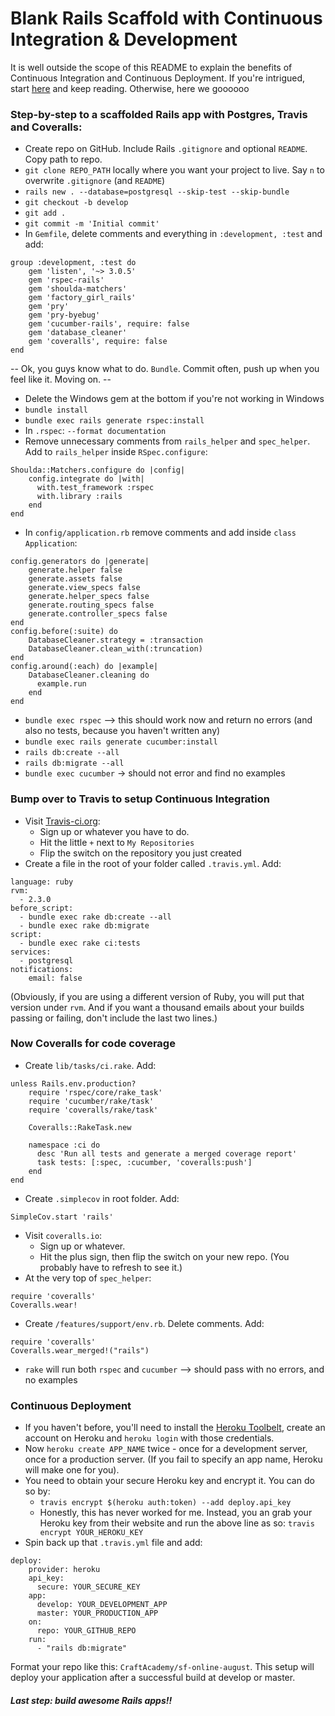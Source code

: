 # Blank Rails Scaffold with Continuous Integration & Development
It is well outside the scope of this README to explain the benefits of Continuous Integration and Continuous Deployment. If you're intrigued, start [here](http://www.agilemanifesto.org) and keep reading. Otherwise, here we goooooo

### Step-by-step to a scaffolded Rails app with Postgres, Travis and Coveralls:
* Create repo on GitHub. Include Rails `.gitignore` and optional `README`. Copy path to repo.
* `git clone REPO_PATH` locally where you want your project to live. Say `n` to overwrite `.gitignore` (and `README`)
* `rails new . --database=postgresql --skip-test --skip-bundle`
* `git checkout -b develop`
* `git add .`
* `git commit -m 'Initial commit'`
* In `Gemfile`, delete comments and everything in `:development, :test` and add:
```
group :development, :test do
    gem 'listen', '~> 3.0.5'
    gem 'rspec-rails'
    gem 'shoulda-matchers'
    gem 'factory_girl_rails'
    gem 'pry'
    gem 'pry-byebug'
    gem 'cucumber-rails', require: false
    gem 'database_cleaner'
    gem 'coveralls', require: false
end
```
-- Ok, you guys know what to do. `Bundle`. Commit often, push up when you feel like it. Moving on. --

* Delete the Windows gem at the bottom if you're not working in Windows
* `bundle install`
* `bundle exec rails generate rspec:install`
* In `.rspec`: `--format documentation`
* Remove unnecessary comments from `rails_helper` and `spec_helper`. Add to `rails_helper` inside `RSpec.configure`:
```
Shoulda::Matchers.configure do |config|
    config.integrate do |with|
      with.test_framework :rspec
      with.library :rails
    end
end
```
* In `config/application.rb` remove comments and add inside `class Application`:
```
config.generators do |generate|
    generate.helper false
    generate.assets false
    generate.view_specs false
    generate.helper_specs false
    generate.routing_specs false
    generate.controller_specs false
end
config.before(:suite) do
    DatabaseCleaner.strategy = :transaction
    DatabaseCleaner.clean_with(:truncation)
end
config.around(:each) do |example|
    DatabaseCleaner.cleaning do
      example.run
    end
end
```
* `bundle exec rspec` --> this should work now and return no errors (and also no tests, because you haven't written any)
* `bundle exec rails generate cucumber:install`
* `rails db:create --all`
* `rails db:migrate --all`
* `bundle exec cucumber` -> should not error and find no examples

### Bump over to Travis to setup Continuous Integration
* Visit [Travis-ci.org](http://www.travis-ci.org):
  - Sign up or whatever you have to do.
  - Hit the little `+` next to `My Repositories`
  - Flip the switch on the repository you just created
* Create a file in the root of your folder called `.travis.yml`. Add:
```
language: ruby
rvm:
  - 2.3.0
before_script:
  - bundle exec rake db:create --all
  - bundle exec rake db:migrate
script:
  - bundle exec rake ci:tests
services:
  - postgresql
notifications:
    email: false
```
(Obviously, if you are using a different version of Ruby, you will put that version under `rvm`. And if you want a thousand emails about your builds passing or failing, don't include the last two lines.)

### Now Coveralls for code coverage

* Create `lib/tasks/ci.rake`. Add:
```
unless Rails.env.production?
    require 'rspec/core/rake_task'
    require 'cucumber/rake/task'
    require 'coveralls/rake/task'

    Coveralls::RakeTask.new

    namespace :ci do
      desc 'Run all tests and generate a merged coverage report'
      task tests: [:spec, :cucumber, 'coveralls:push']
    end
end
```
* Create `.simplecov` in root folder. Add:
```
SimpleCov.start 'rails'
```
* Visit `coveralls.io`:
  - Sign up or whatever.
  - Hit the plus sign, then flip the switch on your new repo. (You probably have to refresh to see it.)
* At the very top of `spec_helper`:
```
require 'coveralls'
Coveralls.wear!
```
* Create `/features/support/env.rb`. Delete comments. Add:
```
require 'coveralls'
Coveralls.wear_merged!("rails")
```
* `rake` will run both `rspec` and `cucumber` --> should pass with no errors, and no examples

### Continuous Deployment
* If you haven't before, you'll need to install the [Heroku Toolbelt](https://toolbelt.heroku.com/), create an account on Heroku and `heroku login` with those credentials.
* Now `heroku create APP_NAME` twice - once for a development server, once for a production server. (If you fail to specify an app name, Heroku will make one for you).
* You need to obtain your secure Heroku key and encrypt it. You can do so by:
  - `travis encrypt $(heroku auth:token) --add deploy.api_key`
  - Honestly, this has never worked for me. Instead, you an grab your Heroku key from their website and run the above line as so: `travis encrypt YOUR_HEROKU_KEY`
* Spin back up that `.travis.yml` file and add:
```
deploy:
    provider: heroku
    api_key:
      secure: YOUR_SECURE_KEY
    app:
      develop: YOUR_DEVELOPMENT_APP
      master: YOUR_PRODUCTION_APP
    on:
      repo: YOUR_GITHUB_REPO
    run:
      - "rails db:migrate"
```
Format your repo like this: `CraftAcademy/sf-online-august`. This setup will deploy your application after a successful build at develop or master.

##### Last step: build awesome Rails apps!!
